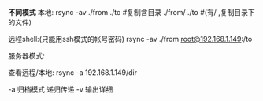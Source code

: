 
**不同模式**
本地:
rsync -av ./from ./to  #复制含目录
./from/ ./to  #(有/ ,复制目录下的文件)

远程shell:(只能用ssh模式的帐号密码)
rsync -av ./from root@192.168.1.149:/to


服务器模式:




查看远程/本地:
rsync -a 192.168.1.149/dir



-a 归档模式 递归传递
-v 输出详细

